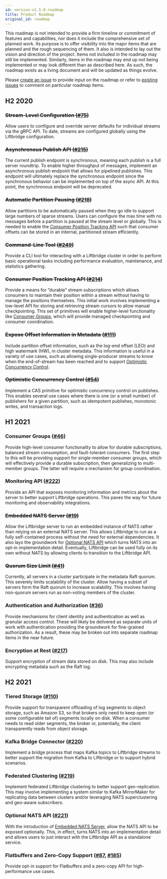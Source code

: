 ```yaml
---
id: version-v1.5.0-roadmap
title: Product Roadmap
original_id: roadmap
---
```


This roadmap is not intended to provide a firm timeline or commitment of
features and capabilities, nor does it include the comprehensive set of planned
work. Its purpose is to offer visibility into the major items that are planned
and the rough sequencing of them. It also is intended to lay out the vision and
direction of the project. Items not included in the roadmap may still be
implemented. Similarly, items in the roadmap may end up not being implemented
or may look different than as described here. As such, the roadmap exists as a
living document and will be updated as things evolve.

Please [create an issue](https://github.com/liftbridge-io/liftbridge/issues/new)
to provide input on the roadmap or refer to [existing issues](https://github.com/liftbridge-io/liftbridge/issues)
to comment on particular roadmap items.

## H2 2020

### ~~Stream-Level Configuration ([#75](https://github.com/liftbridge-io/liftbridge/issues/75))~~

Allow users to configure and override server defaults for individual streams
via the gRPC API. To date, streams are configured globally using the Liftbridge
configuration.

### ~~Asynchronous Publish API ([#215](https://github.com/liftbridge-io/liftbridge/issues/215))~~

The current publish endpoint is synchronous, meaning each publish is a full
server roundtrip. To enable higher throughput of messages, implement an
asynchronous publish endpoint that allows for pipelined publishes. This
endpoint will ultimately replace the synchronous endpoint since the synchronous
behavior can be implemented on top of the async API. At this point, the
synchronous endpoint will be deprecated.

### ~~Automatic Partition Pausing ([#218](https://github.com/liftbridge-io/liftbridge/issues/218))~~

Allow partitions to be automatically paused when they go idle to support large
numbers of sparse streams. Users can configure the max time with no messages
before a partition is paused at the stream level or globally. This is needed to
enable the [Consumer Position Tracking API](#consumer-position-tracking-api-214httpsgithubcomliftbridge-ioliftbridgeissues214)
such that consumer offsets can be stored in an internal, partitioned stream
efficiently. 

### ~~Command-Line Tool ([#249](https://github.com/liftbridge-io/liftbridge/issues/249))~~

Provide a CLI tool for interacting with a Liftbridge cluster in order to
perform basic operational tasks including performance evaluation, maintenance,
and statistics gathering.

### ~~Consumer Position Tracking API ([#214](https://github.com/liftbridge-io/liftbridge/issues/214))~~

Provide a means for “durable” stream subscriptions which allows consumers to
maintain their position within a stream without having to manage the positions
themselves. This initial work involves implementing a low-level API for storing
and retrieving stream cursors to allow manual checkpointing. This set of
primitives will enable higher-level functionality like [Consumer
Groups](#consumer-groups-46httpsgithubcomliftbridge-ioliftbridgeissues46),
which will provide managed checkpointing and consumer coordination.

### ~~Expose Offset Information in Metadata ([#111](https://github.com/liftbridge-io/liftbridge/issues/111))~~

Include partition offset information, such as the log-end offset (LEO) and high
watermark (HW), in cluster metadata. This information is useful in a variety of
use cases, such as allowing single-producer streams to know when the
end-of-stream has been reached and to support [Optimistic Concurrency
Control](#optimistic-concurrency-control-54httpsgithubcomliftbridge-ioliftbridgeissues54).

### ~~Optimistic Concurrency Control ([#54](https://github.com/liftbridge-io/liftbridge/issues/54))~~

Implement a CAS primitive for optimistic concurrency control on publishes. This
enables several use cases where there is one (or a small number) of publishers
for a given partition, such as idempotent publishes, monotonic writes, and
transaction logs.

## H1 2021

### Consumer Groups ([#46](https://github.com/liftbridge-io/liftbridge/issues/46))

Provide high-level consumer functionality to allow for durable subscriptions,
balanced stream consumption, and fault-tolerant consumers. The first step to
this will be providing support for single-member consumer groups, which will
effectively provide a durable subscription, then generalizing to multi-member
groups. The latter will require a mechanism for group coordination.

### Monitoring API ([#222](https://github.com/liftbridge-io/liftbridge/issues/222))

Provide an API that exposes monitoring information and metrics about the server
to better support Liftbridge operations. This paves the way for future
monitoring and observability integrations.

### ~~Embedded NATS Server ([#19](https://github.com/liftbridge-io/liftbridge/issues/19))~~

Allow the Liftbridge server to run an embedded instance of NATS rather than
relying on an external NATS server. This allows Liftbridge to run as a fully
self-contained process without the need for external dependencies. It also lays
the groundwork for [Optional NATS API](#optional-nats-api-221httpsgithubcomliftbridge-ioliftbridgeissues221)
which turns NATS into an opt-in implementation detail. Eventually, Liftbridge
can be used fully on its own without NATS by allowing clients to transition to
the Liftbridge API.

### ~~Quorum Size Limit ([#41](https://github.com/liftbridge-io/liftbridge/issues/41))~~

Currently, all servers in a cluster participate in the metadata Raft quorum.
This severely limits scalability of the cluster. Allow having a subset of
servers form the Raft quorum to increase scalability. This involves having
non-quorum servers run as non-voting members of the cluster.

### Authentication and Authorization ([#36](https://github.com/liftbridge-io/liftbridge/issues/36))

Provide mechanisms for client identity and authentication as well as granular
access control. These will likely be delivered as separate units of work with
authentication providing the groundwork for fine-grained authorization. As a
result, these may be broken out into separate roadmap items in the near future.

### Encryption at Rest ([#217](https://github.com/liftbridge-io/liftbridge/issues/217))

Support encryption of stream data stored on disk. This may also include
encrypting metadata such as the Raft log.


## H2 2021

### Tiered Storage ([#110](https://github.com/liftbridge-io/liftbridge/issues/110))

Provide support for transparent offloading of log segments to object storage,
such as Amazon S3, so that brokers only need to keep open (or some configurable
tail of) segments locally on disk. When a consumer needs to read older
segments, the broker or, potentially, the client transparently reads from
object storage.

### Kafka Bridge Connector ([#220](https://github.com/liftbridge-io/liftbridge/issues/220))

Implement a bridge process that maps Kafka topics to Liftbridge streams to
better support the migration from Kafka to Liftbridge or to support hybrid
scenarios.

### Federated Clustering ([#219](https://github.com/liftbridge-io/liftbridge/issues/219))

Implement federated Liftbridge clustering to better support geo-replication.
This may involve implementing a system similar to Kafka MirrorMaker for
replicating data between clusters and/or leveraging NATS superclustering and
geo-aware subscribers.

### Optional NATS API ([#221](https://github.com/liftbridge-io/liftbridge/issues/221))

With the introduction of [Embedded NATS Server](#embedded-nats-server-19httpsgithubcomliftbridge-ioliftbridgeissues19),
allow the NATS API to be exposed optionally. This, in effect, turns NATS into
an implementation detail and allows users to just interact with the Liftbridge
API as a standalone service.

### Flatbuffers and Zero-Copy Support ([#87](https://github.com/liftbridge-io/liftbridge/issues/87), [#185](https://github.com/liftbridge-io/liftbridge/issues/185))

Provide opt-in support for Flatbuffers and a zero-copy API for high-performance
use cases.

